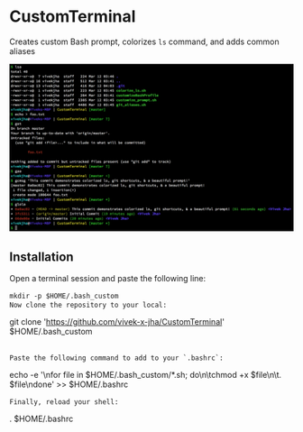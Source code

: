 # CustomTerminal
Creates custom Bash prompt, colorizes `ls` command, and adds common aliases

![Sample Terminal Session](screenshots/TerminalSession.png "Sample output of a terminal session with custom colors, prompt, and aliases")

## Installation
Open a terminal session and paste the following line:

```
mkdir -p $HOME/.bash_custom
Now clone the repository to your local:

```
git clone 'https://github.com/vivek-x-jha/CustomTerminal' $HOME/.bash_custom
```

Paste the following command to add to your `.bashrc`:

```
echo -e '\nfor file in $HOME/.bash_custom/*.sh; do\n\tchmod +x $file\n\t. $file\ndone' >> $HOME/.bashrc
```
Finally, reload your shell:

```
. $HOME/.bashrc
```
